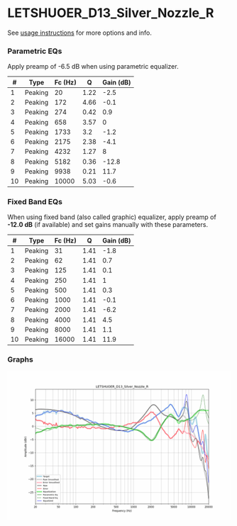 # LETSHUOER_D13_Silver_Nozzle_R
See [usage instructions](https://github.com/jaakkopasanen/AutoEq#usage) for more options and info.

### Parametric EQs
Apply preamp of -6.5 dB when using parametric equalizer.

|   # | Type    |   Fc (Hz) |    Q |   Gain (dB) |
|-----|---------|-----------|------|-------------|
|   1 | Peaking |        20 | 1.22 |        -2.5 |
|   2 | Peaking |       172 | 4.66 |        -0.1 |
|   3 | Peaking |       274 | 0.42 |         0.9 |
|   4 | Peaking |       658 | 3.57 |         0   |
|   5 | Peaking |      1733 | 3.2  |        -1.2 |
|   6 | Peaking |      2175 | 2.38 |        -4.1 |
|   7 | Peaking |      4232 | 1.27 |         8   |
|   8 | Peaking |      5182 | 0.36 |       -12.8 |
|   9 | Peaking |      9938 | 0.21 |        11.7 |
|  10 | Peaking |     10000 | 5.03 |        -0.6 |

### Fixed Band EQs
When using fixed band (also called graphic) equalizer, apply preamp of **-12.0 dB** (if available) and set gains manually with these parameters.

|   # | Type    |   Fc (Hz) |    Q |   Gain (dB) |
|-----|---------|-----------|------|-------------|
|   1 | Peaking |        31 | 1.41 |        -1.8 |
|   2 | Peaking |        62 | 1.41 |         0.7 |
|   3 | Peaking |       125 | 1.41 |         0.1 |
|   4 | Peaking |       250 | 1.41 |         1   |
|   5 | Peaking |       500 | 1.41 |         0.3 |
|   6 | Peaking |      1000 | 1.41 |        -0.1 |
|   7 | Peaking |      2000 | 1.41 |        -6.2 |
|   8 | Peaking |      4000 | 1.41 |         4.5 |
|   9 | Peaking |      8000 | 1.41 |         1.1 |
|  10 | Peaking |     16000 | 1.41 |        11.9 |

### Graphs
![](./LETSHUOER_D13_Silver_Nozzle_R.png)
